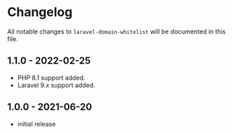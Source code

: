 # Changelog

All notable changes to `laravel-domain-whitelist` will be documented in this file.

## 1.1.0 - 2022-02-25
- PHP 8.1 support added.
- Laravel 9.x support added.

## 1.0.0 - 2021-06-20
- initial release
